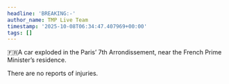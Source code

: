 ```yaml
---
headline: 'BREAKING:-'
author_name: TMP Live Team
timestamp: '2025-10-08T06:34:47.407969+00:00'
tags: []
---
```

🇫🇷A car exploded in the Paris’ 7th Arrondissement, near the French Prime Minister’s residence. 

There are no reports of injuries.

